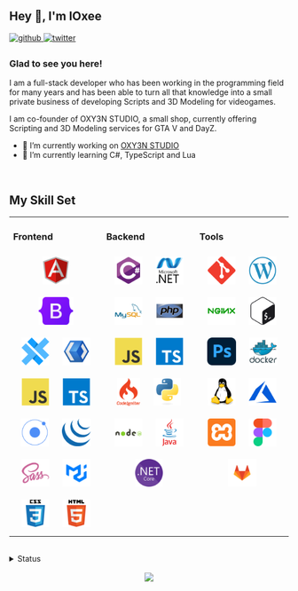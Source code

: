 ## Hey 👋, I'm IOxee  
  

<a href="https://github.com/IOxee" target="_blank">
<img src=https://img.shields.io/badge/github-%2324292e.svg?&style=for-the-badge&logo=github&logoColor=white alt=github style="margin-bottom: 5px;" />
</a>
<a href="https://twitter.com/IOxee__" target="_blank">
<img src=https://img.shields.io/badge/twitter-%2300acee.svg?&style=for-the-badge&logo=twitter&logoColor=white alt=twitter style="margin-bottom: 5px;" />
</a>  
  



### Glad to see you here!  
I am a full-stack developer who has been working in the programming field for many years and has been able to turn all that knowledge into a small private business of developing Scripts and 3D Modeling for videogames.

I am co-founder of OXY3N STUDIO, a small shop, currently offering Scripting and 3D Modeling services for GTA V and DayZ.  
  
 
- 🔭 I’m currently working on [OXY3N STUDIO](https://oxy3n-studio.tebex.io/)  
- 🌱 I’m currently learning C#, TypeScript and Lua

<br/>  


## My Skill Set  
<table><tr><td valign="top" width="33%">



### Frontend  
<div align="center">  
<a href="" target="_blank"><img style="margin: 10px" src=".github/svg/angularjs-original.svg" alt="Angular" height="50" /></a>  
<a href="" target="_blank"><img style="margin: 10px" src=".github/svg/Bootstrap_logo.svg" alt="Bootstrap" height="50" /></a>  
<a href="" target="_blank"><img style="margin: 10px" src=".github/svg/capacitor.svg" alt="Capacitor" height="50" /></a>  
<a href="" target="_blank"><img style="margin: 10px" src=".github/svg/xaml.png" alt="XAML" height="50" /></a>  
<a href="" target="_blank"><img style="margin: 10px" src=".github/svg/javascript-original.svg" alt="JavaScript" height="50" /></a>  
<a href="" target="_blank"><img style="margin: 10px" src=".github/svg/typescript-original.svg" alt="TypeScript" height="50" /></a>  
<a href="" target="_blank"><img style="margin: 10px" src=".github/svg/ionic.svg" alt="Ionic" height="50" /></a>  
<a href="" target="_blank"><img style="margin: 10px" src=".github/svg/jquery.png" alt="jQuery" height="50" /></a>  
<a href="" target="_blank"><img style="margin: 10px" src=".github/svg/sass-original.svg" alt="Sass" height="50" /></a>  
<a href="" target="_blank"><img style="margin: 10px" src=".github/svg/mui.png" alt="Material UI" height="50" /></a>  
<a href="" target="_blank"><img style="margin: 10px" src=".github/svg/css3-original-wordmark.svg" alt="CSS3" height="50" /></a>  
<a href="" target="_blank"><img style="margin: 10px" src=".github/svg/html5-original-wordmark.svg" alt="HTML5" height="50" /></a>  
</div>

</td><td valign="top" width="33%">



### Backend  
<div align="center">  
<a href="" target="_blank"><img style="margin: 10px" src=".github/svg/csharp-original.svg" alt="C#" height="50" /></a>  
<a href="" target="_blank"><img style="margin: 10px" src=".github/svg/dot-net-original-wordmark.svg" alt=".NET" height="50" /></a>  
<a href="" target="_blank"><img style="margin: 10px" src=".github/svg/mysql-original-wordmark.svg" alt="MySQL" height="50" /></a>  
<a href="" target="_blank"><img style="margin: 10px" src=".github/svg/php-original.svg" alt="PHP" height="50" /></a>  
<a href="" target="_blank"><img style="margin: 10px" src=".github/svg/javascript-original.svg" alt="JavaScript" height="50" /></a>  
<a href="" target="_blank"><img style="margin: 10px" src=".github/svg/typescript-original.svg" alt="TypeScript" height="50" /></a>  
<a href="" target="_blank"><img style="margin: 10px" src=".github/svg/codeigniter.svg" alt="CodeIgniter" height="50" /></a>  
<a href="" target="_blank"><img style="margin: 10px" src=".github/svg/python-original.svg" alt="Python" height="50" /></a>  
<a href="" target="_blank"><img style="margin: 10px" src=".github/svg/nodejs-original-wordmark.svg" alt="Node.js" height="50" /></a>  
<a href="" target="_blank"><img style="margin: 10px" src=".github/svg/java-original-wordmark.svg" alt="Java" height="50" /></a>  
<a href="" target="_blank"><img style="margin: 10px" src=".github/svg/dotnetcore.png" alt=".Net Core" height="50" /></a>  
</div>

</td><td valign="top" width="33%">



### Tools  
<div align="center">  
<a href="" target="_blank"><img style="margin: 10px" src=".github/svg/git-scm-icon.svg" alt="Git" height="50" /></a>  
<a href="" target="_blank"><img style="margin: 10px" src=".github/svg/wordpress.png" alt="WordPress" height="50" /></a>  
<a href="" target="_blank"><img style="margin: 10px" src=".github/svg/nginx-original.svg" alt="Nginx" height="50" /></a>  
<a href="" target="_blank"><img style="margin: 10px" src=".github/svg/gnu_bash-icon.svg" alt="Bash" height="50" /></a>  
<a href="" target="_blank"><img style="margin: 10px" src=".github/svg/photoshop-plain.svg" alt="Photoshop" height="50" /></a>  
<a href="" target="_blank"><img style="margin: 10px" src=".github/svg/docker-original-wordmark.svg" alt="Docker" height="50" /></a>  
<a href="" target="_blank"><img style="margin: 10px" src=".github/svg/linux-original.svg" alt="Linux" height="50" /></a>  
<a href="" target="_blank"><img style="margin: 10px" src=".github/svg/microsoft_azure-icon.svg" alt="Azure" height="50" /></a>  
<a href="" target="_blank"><img style="margin: 10px" src=".github/svg/xampp.png" alt="XAMPP" height="50" /></a>  
<a href="" target="_blank"><img style="margin: 10px" src=".github/svg/figma-icon.svg" alt="Figma" height="50" /></a>  
<a href="" target="_blank"><img style="margin: 10px" src=".github/svg/gitlab.svg" alt="GitLab" height="50" /></a>  
</div>

</td></tr></table>  

<br/>  
<details><summary>Status</summary>
  
## Github Stats 
<!-- <details><summary>Most Used Languages GitHub</summary> -->
<!-- </details> -->
<img align="center" src="https://github-readme-stats.vercel.app/api/top-langs/?username=ioxee&langs_count=15&layout=compact&theme=synthwave"/>

 


<!--START_SECTION:waka-->
  
📊 **This Week I Spent My Time On** 

```text
🕑︎ Time Zone: Europe/Madrid

💬 Programming Languages: 
Lua                      7 hrs 8 mins        █████████░░░░░░░░░░░░░░░░   36.48 % 
HTML                     4 hrs 34 mins       ██████░░░░░░░░░░░░░░░░░░░   23.34 % 
PHP                      3 hrs 11 mins       ████░░░░░░░░░░░░░░░░░░░░░   16.26 % 
JavaScript               2 hrs 30 mins       ███░░░░░░░░░░░░░░░░░░░░░░   12.80 % 
INI                      49 mins             █░░░░░░░░░░░░░░░░░░░░░░░░   04.23 % 
```


<!--END_SECTION:waka-->
</details>

<br/>  

<div align="center"><img src="https://spotify-github-profile.vercel.app/api/view?uid=rockiolen&cover_image=true&theme=default&show_offline=true&background_color=121212&bar_color=bb00ff&bar_color_cover=false" /></div>
<br />
